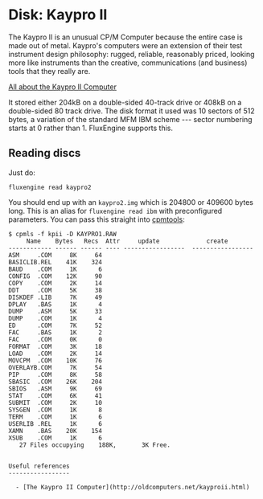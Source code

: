 Disk: Kaypro II
========================

The Kaypro II is an unusual CP/M Computer because the entire case is made out of
metal. Kaypro's computers were an extension of their test instrument design philosophy:
rugged, reliable, reasonably priced, looking more like instruments than the creative,
communications (and business) tools that they really are. 

[All about the Kaypro II Computer](http://oldcomputers.net/kayproii.html)

It stored either 204kB on a double-sided 40-track drive or 408kB on a
double-sided 80 track drive. The disk format it used was 10 sectors of
512 bytes, a variation of the standard MFM IBM scheme --- sector numbering
starts at 0 rather than 1.  FluxEngine supports this.


Reading discs
-------------

Just do:

```
fluxengine read kaypro2
```

You should end up with an `kaypro2.img` which is 204800 or 409600 bytes long.
This is an alias for `fluxengine read ibm` with preconfigured parameters.  You
can pass this straight into [cpmtools](http://www.moria.de/~michael/cpmtools/):

```
$ cpmls -f kpii -D KAYPRO1.RAW
     Name    Bytes   Recs  Attr     update             create
------------ ------ ------ ---- -----------------  -----------------
ASM     .COM     8K     64
BASICLIB.REL    41K    324 
BAUD    .COM     1K      6 
CONFIG  .COM    12K     90 
COPY    .COM     2K     14 
DDT     .COM     5K     38 
DISKDEF .LIB     7K     49 
DPLAY   .BAS     1K      4 
DUMP    .ASM     5K     33 
DUMP    .COM     1K      4 
ED      .COM     7K     52 
FAC     .BAS     1K      2 
FAC     .COM     0K      0 
FORMAT  .COM     3K     18 
LOAD    .COM     2K     14 
MOVCPM  .COM    10K     76 
OVERLAYB.COM     7K     54 
PIP     .COM     8K     58
SBASIC  .COM    26K    204 
SBIOS   .ASM     9K     69 
STAT    .COM     6K     41 
SUBMIT  .COM     2K     10 
SYSGEN  .COM     1K      8 
TERM    .COM     1K      6 
USERLIB .REL     1K      6 
XAMN    .BAS    20K    154 
XSUB    .COM     1K      6 
   27 Files occupying    188K,       3K Free.


Useful references
-----------------

  - [The Kaypro II Computer](http://oldcomputers.net/kayproii.html)
